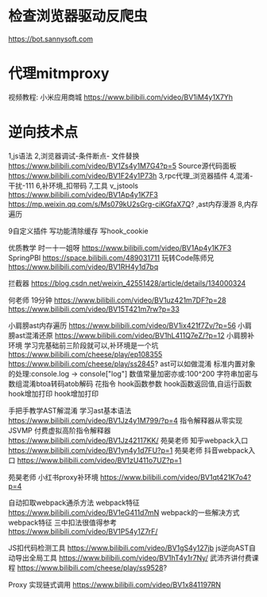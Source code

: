 # 检查浏览器驱动反爬虫
   https://bot.sannysoft.com

# 代理mitmproxy

视频教程:      小米应用商城    https://www.bilibili.com/video/BV1iM4y1X7Yh


# 逆向技术点
1,js语法
2,浏览器调试-条件断点-
  文件替换    https://www.bilibili.com/video/BV1Zs4y1M7G4?p=5
  Source源代码面板          https://www.bilibili.com/video/BV1F24y1P73h
3,rpc代理_浏览器插件
4,混淆-干扰-111 
6,补环境_扣带码
7,工具
	v_jstools  https://www.bilibili.com/video/BV1Ap4y1K7F3       https://mp.weixin.qq.com/s/Ms079kU2sGrg-ciKGfaX7Q?
,ast内存漫游
8,内存遍历


9自定义插件
	写功能清除缓存
	写hook_cookie
	
	
	
优质教学
时一十一姐呀       https://www.bilibili.com/video/BV1Ap4y1K7F3
SpringPBI         https://space.bilibili.com/489031711
玩转Code陈师兄     https://www.bilibili.com/video/BV1RH4y1d7bq




拦截器          https://blog.csdn.net/weixin_42551428/article/details/134000324

何老师           19分钟  https://www.bilibili.com/video/BV1uz421m7DF?p=28            https://www.bilibili.com/video/BV15T421m7rw?p=33           

小肩膀ast内存遍历          https://www.bilibili.com/video/BV1ix421f7Zv/?p=56
小肩膀ast混淆还原          https://www.bilibili.com/video/BV1hL411Q7eZ/?p=12
小肩膀补环境              学习完基础前三阶段就可以,补环境是一个坑       https://www.bilibili.com/cheese/play/ep108355         https://www.bilibili.com/cheese/play/ss2845?
ast可以如做混淆            标准内置对象的处理:console.log -> console["log"]          数值常量加密亦或:100^200     字符串加密与数组混淆btoa转码atob解码
花指令
hook函数参数
hook函数返回值,自运行函数
hook增加打印
hook增加打印





手把手教学AST解混淆           学习ast基本语法             https://www.bilibili.com/video/BV1Jz4y1M799/?p=4
指令解释器从零实现JSVMP       付费虚拟高阶指令解释器          https://www.bilibili.com/video/BV1Jz42117KK/
苑昊老师    知乎webpack入口        https://www.bilibili.com/video/BV1yn4y1d7FU?p=1
苑昊老师    抖音webpack入口        https://www.bilibili.com/video/BV1zU411o7UZ?p=1


苑昊老师    小红书proxy补环境      https://www.bilibili.com/video/BV1qt421K7o4?p=4





自动扣取webpack通杀方法      webpack特征            https://www.bilibili.com/video/BV1eG411d7mN
webpack的一些解决方式        webpack特征   三中扣法很值得参考         https://www.bilibili.com/video/BV1P54y1Z7rF/












JS扣代码检测工具            https://www.bilibili.com/video/BV1gS4y127jb
js逆向AST自动导出全局工具            https://www.bilibili.com/video/BV1hT4y1r7Ny/
武沛齐讲付费课程           https://www.bilibili.com/cheese/play/ss9528?


Proxy 实现链式调用        https://www.bilibili.com/video/BV1x841197RN